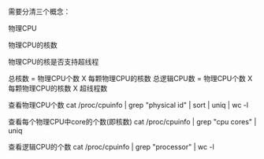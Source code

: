 需要分清三个概念：

物理CPU

物理CPU的核数

物理CPU的核是否支持超线程

总核数 = 物理CPU个数 X 每颗物理CPU的核数 
总逻辑CPU数 = 物理CPU个数 X 每颗物理CPU的核数 X 超线程数
 
查看物理CPU个数
cat /proc/cpuinfo | grep "physical id" | sort | uniq | wc -l
 
查看每个物理CPU中core的个数(即核数)
cat /proc/cpuinfo | grep "cpu cores" | uniq
 
查看逻辑CPU的个数
cat /proc/cpuinfo | grep "processor" | wc -l
